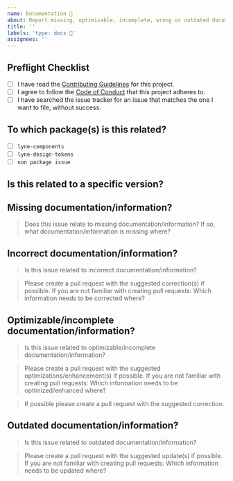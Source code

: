 ```yaml
---
name: Documentation 📖
about: Report missing, optimizable, incomplete, wrong or outdated documentation
title: ''
labels: 'type: docs 📖'
assignees: ''
---
```


<!--

Hi there! 👋🏾 It looks like you were having an issue with our documentation. 

If you miss something or you have not yet found an answer to your question the [Lyne documentation](https://github.com/lyne-design-system/lyne/docs) might hold it. 

Maybe also have a quick look at our [documentation issues](https://github.com/lyne-design-system/lyne/issues?q=label%3A%22type%3A+docs+%F0%9F%93%96%22+) if your question has been asked/raised before or even might have been solved. 

If this is a specific issue concerning one of [our projects](https://github.com/lyne-design-system/lyne#our-projects) please place the issue there and have a look if it has already been solved.

If those resources do not help or if something needs to be optimized, is incomplete, is wrong or outdated in our documentation, help us out by filling out some details below!

Feel free to remove the sections that are not relevant.

Thanks in advance!

-->

## Preflight Checklist
<!-- Please ensure you've completed the following steps by replacing [ ] with [x]-->

* [ ] I have read the [Contributing Guidelines](https://github.com/lyne-design-system/lyne/blob/master/CONTRIBUTING.md) for this project.
* [ ] I agree to follow the [Code of Conduct](https://github.com/lyne-design-system/lyne/blob/master/CODE_OF_CONDUCT.md) that this project adheres to.
* [ ] I have searched the issue tracker for an issue that matches the one I want to file, without success.

## To which package(s) is this related?

<!--
  Add an x in one (or multiple if valid) of the options below, for example:
- [x] package name
-->

- [ ] `lyne-components`
- [ ] `lyne-design-tokens`
- [ ] `non package issue`

## Is this related to a specific version? 

<!-- Define the version since the documentation has been missing, optimizable, incomplete, wrong or outdated -->

## Missing documentation/information?

> Does this issue relate to missing documentation/information? If so, what documentation/information is missing where?

<!-- Give us a summary about your issue. Provide as much useful information as you can -->

<!-- Which documentation/information is missing? -->

<!-- Where should this documentation/information go/be added? -->

## Incorrect documentation/information?

> Is this issue related to incorrect documentation/information?

> Please create a pull request with the suggested correction(s) if possible. If you are not familiar with creating pull requests: Which information needs to be corrected where?

<!-- Give us a summary about your issue. Provide as much useful information as you can -->

<!-- Where lies incorrect documentation/information? -->

<!-- What is incorrect (and why)? -->

## Optimizable/incomplete documentation/information?

> Is this issue related to optimizable/incomplete documentation/information?

> Please create a pull request with the suggested optimizations/enhancement(s) if possible. If you are not familiar with creating pull requests: Which information needs to be optimized/enhanced where?

<!-- Give us a summary about your issue. Provide as much useful information as you can -->

<!-- Where lies the optimizable/enhanceable documentation? -->

<!-- What needs to be optimized/enhanced (and why)? -->

> If possible please create a pull request with the suggested correction.

## Outdated documentation/information?

> Is this issue related to outdated documentation/information?

> Please create a pull request with the suggested update(s) if possible. If you are not familiar with creating pull requests: Which information needs to be updated where?

<!-- Give us a summary about your issue. Provide as much useful information as you can -->

<!-- Where lies the documentation which needs to be updated? -->

<!-- What needs to be updated (and why)? -->